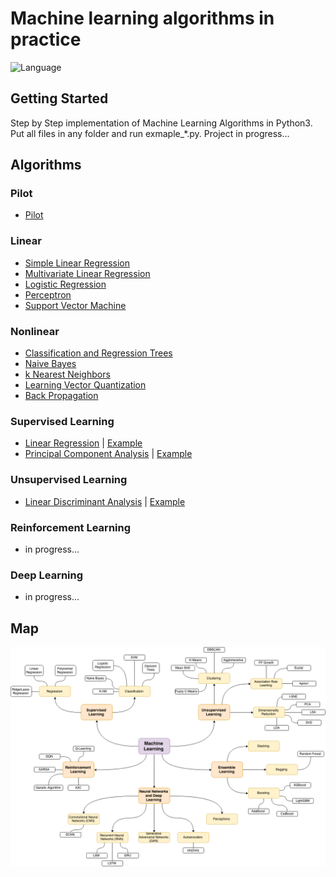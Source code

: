 # Machine learning algorithms in practice

![Language](https://img.shields.io/badge/language-Python3-blue.svg?style=flat)

## Getting Started
Step by Step implementation of Machine Learning Algorithms in Python3.
Put all files in any folder and run exmaple_*.py.
Project in progress...

## Algorithms
### Pilot
* [Pilot](./Pilot/)

### Linear
* [Simple Linear Regression](./Simple_Linear_Regression/)
* [Multivariate Linear Regression](./Multivariate_Linear_Regression)
* [Logistic Regression](./Logistic_Regression/)
* [Perceptron](./Perceptron/)
* [Support Vector Machine](./Support_Vector_Machine)

### Nonlinear
* [Classification and Regression Trees](./Classification_and_Regression_Trees/)
* [Naive Bayes](./Naive_Bayes)
* [k Nearest Neighbors](./k_Nearest_Neighbors)
* [Learning Vector Quantization](./Learning_Vector_Quantization)
* [Back Propagation](./Back_Propagation)

### Supervised Learning
* [Linear Regression](./ml/linear_regression/linear_regression.py) | [Example](./examples/example_lr.py)
* [Principal Component Analysis](./ml/linear_discriminant_analysis/linear_discriminant_analysis.py) | [Example](./examples/example_lda.py)

### Unsupervised Learning
* [Linear Discriminant Analysis](./ml/principal_component_analysis/principal_component_analysis.py) | [Example](./examples/example_pca.py)

### Reinforcement Learning
* in progress...

### Deep Learning
* in progress...

## Map
![](./images/ml_map.png)